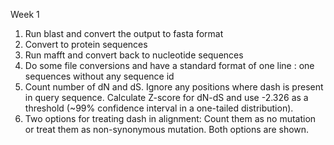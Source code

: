 Week 1 

1. Run blast and convert the output to fasta format
2. Convert to protein sequences
3. Run mafft and convert back to nucleotide sequences
4. Do some file conversions and have a standard format of one line : one sequences without any sequence id
5. Count number of dN and dS. Ignore any positions where dash is present in query sequence. Calculate Z-score for dN-dS and use -2.326 as a threshold (~99% confidence interval in a one-tailed distribution). 
6. Two options for treating dash in alignment: Count them as no mutation or treat them as non-synonymous mutation. Both options are shown.
